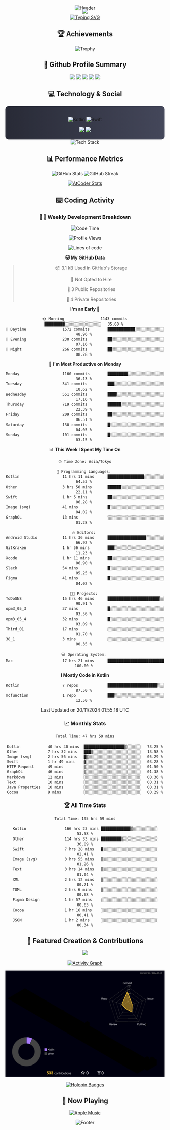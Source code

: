 <div align="center">
  
![Header](https://capsule-render.vercel.app/api?type=waving&color=gradient&customColorList=12&height=300&section=header&text=Welcome%20to%20Batapii's%20Universe&fontSize=50&animation=fadeIn&fontAlignY=40&desc=Android%20Developer%20|%20Kotlin%20LOVE%20)

<div style="margin-top: -20px;">
  <img src="https://readme-typing-svg.herokuapp.com/?lines=Crafting+Android+Experiences;Building+Tomorrow's+Apps+Today;Always+Learning,+Always+Growing&font=Fira%20Code&center=true&width=440&height=45&color=f75c7e&vCenter=true&size=22&pause=1000">
</div>

<a href="https://git.io/typing-svg">
  <img src="https://readme-typing-svg.demolab.com?font=Fira+Code&weight=600&size=28&duration=4000&pause=1000&center=true&vCenter=true&width=800&lines=Hey+there!+I'm+Batapii+%F0%9F%91%8B;Android+Developer+from+Japan+%F0%9F%87%AF%F0%9F%87%B5" alt="Typing SVG" />
</a>

## 🏆 Achievements

![Trophy](https://github-profile-trophy.vercel.app/?username=batapii&theme=onestar&no-frame=true&no-bg=true&column=8&rank=SSS,SS,S,AAA,AA,A,B,C&margin-w=10&margin-h=10)

## 🎯 Github Profile Summary

<div align="center">
  <img src="http://github-profile-summary-cards.vercel.app/api/cards/profile-details?username=batapii&theme=radical" />
  <img src="http://github-profile-summary-cards.vercel.app/api/cards/repos-per-language?username=batapii&theme=radical" />
  <img src="http://github-profile-summary-cards.vercel.app/api/cards/most-commit-language?username=batapii&theme=radical" />
  <img src="http://github-profile-summary-cards.vercel.app/api/cards/stats?username=batapii&theme=radical" />
  <img src="http://github-profile-summary-cards.vercel.app/api/cards/productive-time?username=batapii&theme=radical" />
</div>

## 💻 Technology & Social

<div align="center" style="background: linear-gradient(to right, #282A36, #44475A); padding: 20px; border-radius: 10px;">

![Kotlin](https://img.shields.io/badge/Kotlin-98.3%25-0095D5?style=for-the-badge&logo=kotlin&logoColor=white&labelColor=282A36)
![Swift](https://img.shields.io/badge/Swift-1.7%25-FA7343?style=for-the-badge&logo=swift&logoColor=white&labelColor=282A36)

<div style="margin-top: 15px">
<a href="https://github.com/batapii"><img src="https://img.shields.io/github/followers/batapii?style=for-the-badge&logo=github&label=Follow&color=ff6e96&labelColor=282A36"/></a>
<a href="https://twitter.com/batapii3939"><img src="https://img.shields.io/twitter/follow/batapii?style=for-the-badge&logo=twitter&color=1DA1F2&labelColor=282A36&label=Follow"/></a>
</div>

</div>

<div align="center">
<img src="https://github-readme-tech-stack.vercel.app/api/cards?title=Tech+Stack&align=center&titleAlign=center&fontSize=20&lineHeight=10&lineCount=4&theme=github_dark&width=800&bg=%230D1117&badge=%23161B22&border=%2321262D&titleColor=%2358A6FF&line1=kotlin%2Ckotlin%2C0095D5%3Bandroid%2Candroid%2C00ff00%3Bjetpackcompose%2Cjetpack%2C4285F4%3B&line2=swift%2Cswift%2CFA7343%3Bfirebase%2Cfirebase%2CFFCA28%3Bgithub%2Cgithub%2C181717%3B&line3=typescript%2Ctypescript%2C3178C6%3Bgraphql%2Cgraphql%2CE10098%3Bsupabase%2Csupabase%2C3FCF8E%3B&line4=gradle%2Cgradle%2C02303A%3Bgitkraken%2Cgitkraken%2C179287%3Bpostman%2Cpostman%2CFF6C37%3B" alt="Tech Stack" />
</div>

## 📊 Performance Metrics

<div align="center">

![GitHub Stats](https://github-readme-stats.vercel.app/api?username=batapii&show_icons=true&theme=radical&hide_border=true&bg_color=0D1117)
![GitHub Streak](https://github-readme-streak-stats.herokuapp.com/?user=batapii&theme=radical&hide_border=true&background=0D1117)

[![AtCoder Stats](https://atcoder-readme-stats.vercel.app/stats/batapii3939?theme=dark&show_history=5&width=495)](https://github.com/iwbc-mzk/atcoder-readme-stats)

</div>

## ⌨️ Coding Activity

### 👨‍💻 Weekly Development Breakdown
<!--START_SECTION:waka-->
![Code Time](http://img.shields.io/badge/Code%20Time-311%20hrs%2011%20mins-blue)

![Profile Views](http://img.shields.io/badge/Profile%20Views-1-blue)

![Lines of code](https://img.shields.io/badge/From%20Hello%20World%20I%27ve%20Written-259.9%20thousand%20lines%20of%20code-blue)

**🐱 My GitHub Data** 

> 📦 3.1 kB Used in GitHub's Storage 
 > 
> 🚫 Not Opted to Hire
 > 
> 📜 3 Public Repositories 
 > 
> 🔑 4 Private Repositories 
 > 
**I'm an Early 🐤** 

```text
🌞 Morning                1143 commits        █████████░░░░░░░░░░░░░░░░   35.60 % 
🌆 Daytime                1572 commits        ████████████░░░░░░░░░░░░░   48.96 % 
🌃 Evening                230 commits         ██░░░░░░░░░░░░░░░░░░░░░░░   07.16 % 
🌙 Night                  266 commits         ██░░░░░░░░░░░░░░░░░░░░░░░   08.28 % 
```
📅 **I'm Most Productive on Monday** 

```text
Monday                   1160 commits        █████████░░░░░░░░░░░░░░░░   36.13 % 
Tuesday                  341 commits         ███░░░░░░░░░░░░░░░░░░░░░░   10.62 % 
Wednesday                551 commits         ████░░░░░░░░░░░░░░░░░░░░░   17.16 % 
Thursday                 719 commits         ██████░░░░░░░░░░░░░░░░░░░   22.39 % 
Friday                   209 commits         ██░░░░░░░░░░░░░░░░░░░░░░░   06.51 % 
Saturday                 130 commits         █░░░░░░░░░░░░░░░░░░░░░░░░   04.05 % 
Sunday                   101 commits         █░░░░░░░░░░░░░░░░░░░░░░░░   03.15 % 
```


📊 **This Week I Spent My Time On** 

```text
🕑︎ Time Zone: Asia/Tokyo

💬 Programming Languages: 
Kotlin                   11 hrs 11 mins      ████████████████░░░░░░░░░   64.53 % 
Other                    3 hrs 50 mins       ██████░░░░░░░░░░░░░░░░░░░   22.11 % 
Swift                    1 hr 5 mins         ██░░░░░░░░░░░░░░░░░░░░░░░   06.28 % 
Image (svg)              41 mins             █░░░░░░░░░░░░░░░░░░░░░░░░   04.02 % 
GraphQL                  13 mins             ░░░░░░░░░░░░░░░░░░░░░░░░░   01.28 % 

🔥 Editors: 
Android Studio           11 hrs 36 mins      █████████████████░░░░░░░░   66.92 % 
GitKraken                1 hr 56 mins        ███░░░░░░░░░░░░░░░░░░░░░░   11.23 % 
Xcode                    1 hr 11 mins        ██░░░░░░░░░░░░░░░░░░░░░░░   06.90 % 
Slack                    54 mins             █░░░░░░░░░░░░░░░░░░░░░░░░   05.25 % 
Figma                    41 mins             █░░░░░░░░░░░░░░░░░░░░░░░░   04.02 % 

🐱‍💻 Projects: 
ToDoSNS                  15 hrs 46 mins      ███████████████████████░░   90.91 % 
opm3_05_3                37 mins             █░░░░░░░░░░░░░░░░░░░░░░░░   03.56 % 
opm3_05_4                32 mins             █░░░░░░░░░░░░░░░░░░░░░░░░   03.09 % 
Third_01                 17 mins             ░░░░░░░░░░░░░░░░░░░░░░░░░   01.70 % 
38_1                     3 mins              ░░░░░░░░░░░░░░░░░░░░░░░░░   00.35 % 

💻 Operating System: 
Mac                      17 hrs 21 mins      █████████████████████████   100.00 % 
```

**I Mostly Code in Kotlin** 

```text
Kotlin                   7 repos             ██████████████████████░░░   87.50 % 
mcfunction               1 repo              ███░░░░░░░░░░░░░░░░░░░░░░   12.50 % 
```




 Last Updated on 20/11/2024 01:55:18 UTC
<!--END_SECTION:waka-->

### 📈 Monthly Stats
<!--START_SECTION:wakamonth-->

```text
Total Time: 47 hrs 59 mins

Kotlin            40 hrs 40 mins  ██████████████████▒░░░░░░   73.25 %
Other             7 hrs 32 mins   ███▒░░░░░░░░░░░░░░░░░░░░░   13.58 %
Image (svg)       2 hrs 56 mins   █▒░░░░░░░░░░░░░░░░░░░░░░░   05.29 %
Swift             1 hr 49 mins    ▓░░░░░░░░░░░░░░░░░░░░░░░░   03.28 %
HTTP Request      49 mins         ▒░░░░░░░░░░░░░░░░░░░░░░░░   01.50 %
GraphQL           46 mins         ▒░░░░░░░░░░░░░░░░░░░░░░░░   01.38 %
Markdown          12 mins         ░░░░░░░░░░░░░░░░░░░░░░░░░   00.36 %
Text              10 mins         ░░░░░░░░░░░░░░░░░░░░░░░░░   00.31 %
Java Properties   10 mins         ░░░░░░░░░░░░░░░░░░░░░░░░░   00.31 %
Cocoa             9 mins          ░░░░░░░░░░░░░░░░░░░░░░░░░   00.29 %
```

<!--END_SECTION:wakamonth-->

### 🏆 All Time Stats
<!--START_SECTION:wakaalltime-->

```text
Total Time: 195 hrs 59 mins

Kotlin                 166 hrs 23 mins █████████████▒░░░░░░░░░░░   53.58 %
Other                  114 hrs 33 mins █████████▒░░░░░░░░░░░░░░░   36.89 %
Swift                  7 hrs 28 mins   ▓░░░░░░░░░░░░░░░░░░░░░░░░   02.41 %
Image (svg)            3 hrs 55 mins   ▒░░░░░░░░░░░░░░░░░░░░░░░░   01.26 %
Text                   3 hrs 14 mins   ▒░░░░░░░░░░░░░░░░░░░░░░░░   01.04 %
XML                    2 hrs 12 mins   ▒░░░░░░░░░░░░░░░░░░░░░░░░   00.71 %
TOML                   2 hrs 6 mins    ▒░░░░░░░░░░░░░░░░░░░░░░░░   00.68 %
Figma Design           1 hr 57 mins    ░░░░░░░░░░░░░░░░░░░░░░░░░   00.63 %
Cocoa                  1 hr 16 mins    ░░░░░░░░░░░░░░░░░░░░░░░░░   00.41 %
JSON                   1 hr 2 mins     ░░░░░░░░░░░░░░░░░░░░░░░░░   00.34 %
```

<!--END_SECTION:wakaalltime-->

## 🌟 Featured Creation & Contributions

<div align="center">
  <a href="https://github.com/batapii/ToDoSNS">
    <img src="https://github-readme-stats.vercel.app/api/pin/?username=batapii&repo=ToDoSNS&theme=radical&hide_border=true&bg_color=0D1117" />
  </a>

[![Activity Graph](https://github-readme-activity-graph.vercel.app/graph?username=batapii&custom_title=Contribution%20Graph&hide_border=true&theme=radical&bg_color=0D1117)](https://github.com/ashutosh00710/github-readme-activity-graph)

![3D Contrib](./profile-3d-contrib/profile-night-rainbow.svg)

[![Holopin Badges](https://holopin.me/batapii)](https://holopin.io/@batapii)

</div>

## 🎵 Now Playing

<div align="center">
  
[![Apple Music](https://music-profile.rayriffy.com/theme/dark.svg?uid=001005.6598667d2ffd4a10a4f429edd0ba24c4.1156)](https://github.com/rayriffy/apple-music-github-profile)

</div>

![Footer](https://capsule-render.vercel.app/api?type=waving&color=gradient&customColorList=12&height=100&section=footer)

</div>
